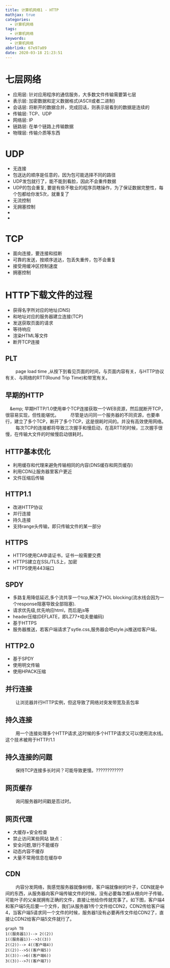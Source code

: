 ```yaml
---
title: 计算机网络1 - HTTP
mathjax: true
categories:
  - 计算机网络
tags:
  - 计算机网络
keywords:
  - 计算机网络
abbrlink: 67e97a09
date: 2020-03-18 21:23:51
---
```


# 七层网络
- 应用层: 针对应用程序的通信服务，大多数文件传输需要第七层
- 表示层: 加密数据和定义数据格式(ASCII或者二进制)
- 会话层: 将断开的数据合并，完成回话，则表示层看到的数据是连续的
- 传输层: TCP、UDP
- 网络层: IP
- 链路层: 在单个链路上传输数据
- 物理层: 传输介质等东西


# UDP
- 无连接
- 包送达的顺序是任意的，因为包可能选择不同的路径
- UDP发包就行了，能不能到看脸，因此不会重传数据
- UDP的包会重复, 要是有些不敬业的程序员瞎操作，为了保证数据完整性，每个包都给你发5次，就重复了
- 无流控制
- 无拥塞控制
-
- <!---more-->


# TCP
- 面向连接，要连接和挂断
- 可靠的发送，按顺序送达，包丢失重传，包不会重复
- 接受用缓冲区控制速度
- 拥塞控制

# HTTP下载文件的过程
- 获得名字所对应的地址(DNS)
- 和地址对应的服务器建立连接(TCP)
- 发送获取页面的请求
- 等待响应
- 渲染HTML等文件
- 断开TCP连接

## PLT
&emsp;&emsp; page load time ,从按下到看见页面的时间，与页面内容有关，与HTTP协议有关、与网络的RTT(Round Trip Time)和带宽有关。

## 早期的HTTP
&emsp;&emp; 早期HTTP/1.0使用单个TCP连接获取一个WEB资源，然后就断开TCP，很容易实现，但性能堪忧。
&emsp;&emsp; 尽管是访问同一个服务器的不同资源，也要串行，建立了多个TCP，断开了多个TCP，这是很耗时间的。并没有高效使用网络。
&emsp;&emsp; 每次TCP的连接都将导致三次握手和慢启动，在高RTT的时候，三次握手很慢，在传输大文件的时候慢启动很耗时。

## HTTP基本优化
- 利用缓存和代理来避免传输相同的内容(DNS缓存和网页缓存)
- 利用CDN让服务器里客户更近
- 文件压缩后传输

## HTTP1.1
- 改进HTTP协议
- 并行连接
- 持久连接
- 支持range头传输，即只传输文件的某一部分

## HTTPS
- HTTPS使用CA申请证书，证书一般需要交费
- HTTPS建立在SSL/TLS上，加密
- HTTPS使用443端口


## SPDY
- 多路复用降低延迟,多个流共享一个tcp,解决了HOL blocking(流水线会因为一个response阻塞导致全部阻塞).
- 请求优先级,优先响应html，而后是js等
- header压缩(DEFLATE，即LZ77+哈夫曼编码)
- 基于HTTPS
- 服务器推送，若客户端请求了sytle.css,服务器会吧style.js推送给客户端，

## HTTP2.0
- 基于SPDY
- 使用明文传输
- 使用HPACK压缩


## 并行连接
&emsp;&emsp; 让浏览器并行HTTP实例，但这导致了网络对突发带宽及丢包率

## 持久连接
&emsp;&emsp; 用一个连接处理多个HTTP请求,这时候的多个HTTP请求又可以使用流水线。这个技术被用于HTTP/1.1

## 持久连接的问题
&emsp;&emsp; 保持TCP连接多长时间？可能导致更慢。????????????

## 网页缓存
&emsp;&emsp; 询问服务器时间戳是否过时。

## 网页代理
- 大缓存+安全检查
- 禁止访问某些网站
缺点：
- 安全问题,银行不能缓存
- 动态内容不缓存
- 大量不常用信息在缓存中

## CDN
&emsp;&emsp; 内容分发网络，我感觉服务器就像树根，客户端就像树的叶子，CDN就是中间的东西，从服务器向客户端传输文件的时候，没有必要每次都从根向叶子传输，可能叶子的父亲就拥有正确的文件，直接让他给你传就完事了。如下图，客户端4和客户端5先后要一个文件，我们从服务器1传个文件给CDN2，CDN2传给客户端4，当客户端5请求同一个文件的时候，服务器1没有必要再传文件给CDN2了，直接让CDN2给客户端5文件就行了。
```mermaid
graph TB
1((服务器1))--> 2((2))
1((服务器1))-->3((3))
2((2))--> 4((客户端4))
2((2))-->5((客户端5))
3((3))-->6((客户端6))
3((3))-->7((客户端7))
```

